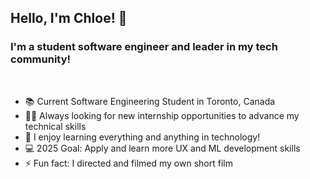 ## Hello, I'm Chloe! 👋

### I'm a student software engineer and leader in my tech community!

<br />

- 📚 Current Software Engineering Student in Toronto, Canada
- 👩‍💻 Always looking for new internship opportunities to advance my technical skills
- 🌱 I enjoy learning everything and anything in technology!
- 💻 2025 Goal: Apply and learn more UX and ML development skills
- ⚡ Fun fact: I directed and filmed my own short film

<br />


